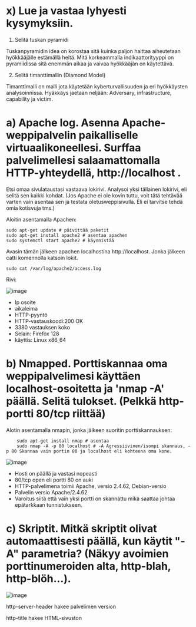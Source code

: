 # x) Lue ja vastaa lyhyesti kysymyksiin.

1. Selitä tuskan pyramidi

Tuskanpyramidin idea on korostaa sitä kuinka paljon haittaa aiheutetaan hyökkääjälle estämällä heitä. Mitä korkeammalla indikaattorityyppi on pyramiidissa sitä enemmän aikaa ja vaivaa hyökkääjän on käytettävä.

2. Selitä timanttimallin (Diamond Model)

Timanttimalli on malli jota käytetään kyberturvallisuuden ja eri hyökkäysten analysoinnissa. Hyäkkäys jaetaan neljään: Adversary, infrastructure, capability ja victim.


# a) Apache log. Asenna Apache-weppipalvelin paikalliselle virtuaalikoneellesi. Surffaa palvelimellesi salaamattomalla HTTP-yhteydellä, http://localhost . 
Etsi omaa sivulataustasi vastaava lokirivi. Analysoi yksi tällainen lokirivi, eli selitä sen kaikki kohdat. (Jos Apache ei ole kovin tuttu, voit tätä tehtävää varten vain asentaa sen ja testata oletusweppisivulla. Eli ei tarvitse tehdä omia kotisvuja tms.)

Aloitin asentamalla Apachen:

    sudo apt-get update # päivittää paketit
    sudo apt-get install apache2 # asentaa apachen
    sudo systemctl start apache2 # käynnistää

Avasin tämän jälkeen apachen localhostina http://localhost. Jonka jälkeen catti komennolla katsoin lokit.

    
    sudo cat /var/log/apache2/access.log

Rivi:

![image](https://github.com/user-attachments/assets/db2c9eea-eb43-4737-8dfc-23b315f643d2)

- Ip osoite
- aikaleima
- HTTP-pyyntö
- HTTP-vastauskoodi:200 OK
- 3380 vastauksen koko
- Selain: Firefox 128
- käyttis: Linux x86_64


# b) Nmapped. Porttiskannaa oma weppipalvelimesi käyttäen localhost-osoitetta ja 'nmap -A' päällä. Selitä tulokset. (Pelkkä http-portti 80/tcp riittää)

Alotin asentamalla nmapin, jonka jälkeen suoritin porttiskannauksen:

        sudo apt-get install nmap # asentaa
        sudo nmap -A -p 80 localhost # -A Agressiivinen/isompi skannaus, -p 80 Skannaa vain portin 80 ja localhost eli kohteena oma kone.


![image](https://github.com/user-attachments/assets/9919de1f-7aca-4392-a20e-f2c0289dc5ee)


- Hosti on päällä ja vastasi nopeasti
- 80/tcp open eli portti 80 on auki
- HTTP-palvelimena toimii Apache, versio 2.4.62, Debian-versio
- Palvelin versio Apache/2.4.62
- Varoitus siitä että vain yksi portti on skannattu mikä saattaa johtaa epätarkkaan tunnistukseen.

# c) Skriptit. Mitkä skriptit olivat automaattisesti päällä, kun käytit "-A" parametria? (Näkyy avoimien porttinumeroiden alta, http-blah, http-blöh...).

![image](https://github.com/user-attachments/assets/22711b76-42e2-4fe4-9df7-55f157e7e798)

http-server-header hakee palvelimen version

http-title hakee HTML-sivuston <title> elementin


# d) Jäljet lokissa. Etsi weppipalvelimen lokeista jäljet porttiskannauksesta (NSE eli Nmap Scripting Engine -skripteistä skannauksessa). Löydätkö sanan "nmap" isolla tai pienellä? Selitä osumat. Millaisilla hauilla tai säännöillä voisit tunnistaa porttiskannauksen jostain muusta lokista, jos se on niin laaja, että et pysty lukemaan itse kaikkia rivejä?

Aloitin tehtävän greppaamalla sanan "nmap" /var/log/apache2/access.log loki tiedostosta.

        sudo grep -i nmap /var/log/apache2/acess.log # -i ei erottele isoja ja pieniä kirjaimia

![image](https://github.com/user-attachments/assets/cc411fe9-8003-4573-ba24-ceed2e3baea5)

Sieltä löytyi rivejä joissa esintyy "Nmap Scripting Engine" user agent. Nmap on siis käyttänyt skriptejä tehdä HTTP-pyyntöjä palvelimelle osana skannausta.

        sudo gerp - i "Nmap Scripting Engine" /var/log/apache2/access.log # voi etsiä user agentit

Erisäännöillä joilla voisi luke lokia olisi esim. ip osoitteen kohdistaminen tai epätavallisten porttien etsiminen.

# e) Wire sharking. Sieppaa verkkoliikenne porttiskannatessa Wiresharkilla. Huomaa, että localhost käyttää "Loopback adapter" eli "lo". Tallenna pcap. 
Etsi kohdat, joilla on sana "nmap" ja kommentoi niitä. Jokaisen paketin jokaista kohtaa ei tarvitse analysoida, yleisempi tarkastelu riittää.

Aloitin avaamalla wiresharkin jonka jälkeen nmappasin portti 80 local hostin.

        sudo nmap -A -p 80 localhost

Kuva kun suodatetaan "nmap" eli käytetään filtterinä: frame contains "Nmap"

![image](https://github.com/user-attachments/assets/49f6ac93-6c75-426d-9a89-8b795284eeeb)

Nmap on käytetty palvelimen skannaamiseen HTTP:n kautta. Lähde- ja kohde osoite on sama eli skannaus tehty paikallisesti.

# f) Net grep. Sieppaa verkkoliikenne 'ngrep' komennolla ja näytä kohdat, joissa on sana "nmap".

Aloitin asentamalla ngrepin jonka jälkeen ngreppasin hakusanalla nmap. Spammasin muutaman kerran nmappia local hostiin jotta saadaan tietoa ulos.

        sudo apt-get install ngrep
        sudo ngrep -d lo -i nmap # -d lo määrittää että sieppaus tapahtuu verkkokortilla local host ja -i ei erottele isoja ja pieniä kirjaimia

![image](https://github.com/user-attachments/assets/51e09c87-a400-4a88-b6a6-71af4f58148d)

Kuvasta näkyy 338 saatu ja 25 oli "nmap".



# g) Agentti. Vaihda nmap:n user-agent niin, että se näyttää tavalliselta weppiselaimelta.

Alotin tutkimalla miten saisin vaihdettua useragentin että ses näyttäisi normaalilta webbiselaimelta ja löysin tämmöisen : 

https://www.oreilly.com/library/view/nmap-network-exploration/9781786467454/62ae3cc1-af7b-4046-89c1-a6eaa6c0b759.xhtml

        nmap -p80 --script http-sqli-finder --script-args http.useragent="Mozilla 42" <localhost> 

En saanut tätä toimimaan joten testasin teron antamaa :

        sudo nmap -A --script-args http.useragent="BSD experimental on XBox350 alpha (emulated on Nokia 3110)"

Tämän jälkeen katsoin catilla lokit ja siellä näkyi että user-agent on vaihtunut.

![image](https://github.com/user-attachments/assets/61e30428-73dd-44bf-8524-4b35315a46bf)


# h) Pienemmät jäljet. Porttiskannaa weppipalvelimesi uudelleen localhost-osoitteella.

Huomasin että lokit olivat hiaman muuttuneet mutta siellä silti näkyi vielä nämä kaksi:

![image](https://github.com/user-attachments/assets/53d15b94-340c-46bf-a9e3-f783edbd38e2)


# i) Hieman vaikeampi: LoWeR ChEcK. Poista skritiskannauksesta viimeinenkin "nmap" -teksti. Etsi löytämääsi tekstiä /usr/share/nmap -hakemistosta ja korvaa se toisella. Tee porttiskannaus ja tarkista, että "nmap" ei näy isolla eikä pienellä kirjoitettuna Apachen lokissa eikä siepatussa verkkoliikenteessä. 
(Tässä tehtävässä voit muokata suoraan lua-skriptejä /usr/share/nmap alta, 'sudoedit'. Muokatun version paketoiminen siis rajataan ulos tehtävästä.)









## References

https://terokarvinen.com/verkkoon-tunkeutuminen-ja-tiedustelu/

https://www.oreilly.com/library/view/nmap-network-exploration/9781786467454/62ae3cc1-af7b-4046-89c1-a6eaa6c0b759.xhtml

https://www.threatintel.academy/wp-content/uploads/2020/07/diamond-model.pdf

https://duckduckgo.com/?t=ftsa&q=diamond+model+attacker+capability+infrastructure&ia=web

https://detect-respond.blogspot.com/2013/03/the-pyramid-of-pain.html


